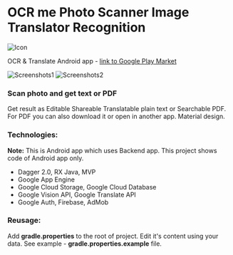 # OCR me Photo Scanner Image Translator Recognition
![Icon](https://s15.postimg.cc/xssd7fcsb/96x96.png)

OCR & Translate Android app - [link to Google Play Market](https://play.google.com/store/apps/details?id=com.ashomok.ocrme)



![Screenshots1](https://s15.postimg.cc/pbsuw9ngb/Screenshot_from_2018-06-01_11-52-58.png)
![Screenshots2](https://s15.postimg.cc/xu2b0nrez/Screenshot_from_2018-06-01_11-53-18.png)

### Scan photo and get text or PDF 

Get result as Editable Shareable Translatable plain text or Searchable PDF.   
For PDF you can also download it or open in another app. 
Material design.

### Technologies:
**Note:** This is Android app which uses Backend app. This project shows code of Android app only. 

*	Dagger 2.0, RX Java, MVP
*	Google App Engine
*	Google Cloud Storage, Google Cloud Database
*	Google Vision API, Google Translate API
*	Google Auth, Firebase, AdMob

### Reusage:
Add **gradle.properties** to the root of project. Edit it's content using your data. See example - **gradle.properties.example** file. 



